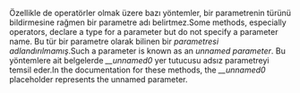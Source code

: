 <span data-ttu-id="2bc9c-101">Özellikle de operatörler olmak üzere bazı yöntemler, bir parametrenin türünü bildirmesine rağmen bir parametre adı belirtmez.</span><span class="sxs-lookup"><span data-stu-id="2bc9c-101">Some methods, especially operators, declare a type for a parameter but do not specify a parameter name.</span></span> <span data-ttu-id="2bc9c-102">Bu tür bir parametre olarak bilinen bir *parametresi adlandırılmamış*.</span><span class="sxs-lookup"><span data-stu-id="2bc9c-102">Such a parameter is known as an *unnamed parameter*.</span></span> <span data-ttu-id="2bc9c-103">Bu yöntemlere ait belgelerde *__unnamed0* yer tutucusu adsız parametreyi temsil eder.</span><span class="sxs-lookup"><span data-stu-id="2bc9c-103">In the documentation for these methods, the *__unnamed0* placeholder represents the unnamed parameter.</span></span>